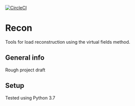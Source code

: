 [![CircleCI](https://circleci.com/gh/PolymerGuy/recon.svg?style=svg)](https://circleci.com/gh/PolymerGuy/recon)

# Recon
Tools for load reconstruction using the virtual fields method.

## General info
Rough project draft

## Setup
Tested using Python 3.7

